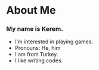 # About Me
### My name is Kerem.
- I’m interested in playing games.
- Pronouns: He, him
- I am from Turkey.
- I like writing codes.
